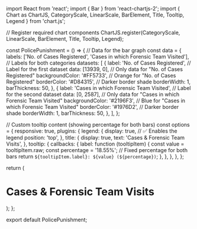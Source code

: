 import React from 'react';
import { Bar } from 'react-chartjs-2';
import { Chart as ChartJS, CategoryScale, LinearScale, BarElement, Title, Tooltip, Legend } from 'chart.js';

// Register required chart components
ChartJS.register(CategoryScale, LinearScale, BarElement, Title, Tooltip, Legend);

const PolicePunishment = () => {
  // Data for the bar graph
  const data = {
    labels: ['No. of Cases Registered', 'Cases in which Forensic Team Visited'], // Labels for both categories
    datasets: [
      {
        label: 'No. of Cases Registered', // Label for the first dataset
        data: [13939, 0], // Only data for "No. of Cases Registered"
        backgroundColor: '#FF5733', // Orange for "No. of Cases Registered"
        borderColor: '#D84315', // Darker border shade
        borderWidth: 1,
        barThickness: 50,
      },
      {
        label: 'Cases in which Forensic Team Visited', // Label for the second dataset
        data: [0, 2587], // Only data for "Cases in which Forensic Team Visited"
        backgroundColor: '#2196F3', // Blue for "Cases in which Forensic Team Visited"
        borderColor: '#1976D2', // Darker border shade
        borderWidth: 1,
        barThickness: 50,
      },
    ],
  };

  // Custom tooltip content (showing percentage for both bars)
  const options = {
    responsive: true,
    plugins: {
      legend: {
        display: true,  // ✅ Enables the legend
        position: 'top',
      },
      title: {
        display: true,
        text: 'Cases & Forensic Team Visits',
      },
      tooltip: {
        callbacks: {
          label: function (tooltipItem) {
            const value = tooltipItem.raw;
            const percentage = '18.55%'; // Fixed percentage for both bars
            return `${tooltipItem.label}: ${value} (${percentage})`;
          },
        },
      },
    },
  };

  return (
    <div className="bg-white p-6 mx-auto rounded-lg w-[60%] h-[500px]">
      <h1 className="text-4xl font-bold mb-8">Cases & Forensic Team Visits</h1>
      <div className="h-[250px]">
        <Bar data={data} options={options} />
      </div>
    </div>
  );
};

export default PolicePunishment;
